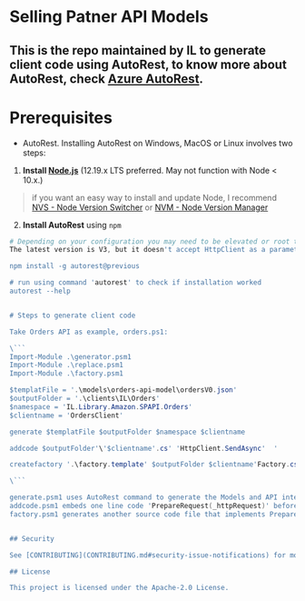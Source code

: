 
# Selling Patner API Models

## This is the repo maintained by IL to generate client code using AutoRest, to know more about AutoRest, check [Azure AutoRest](https://github.com/Azure/autorest).

 # Prerequisites 
 
 * AutoRest. Installing AutoRest on Windows, MacOS or Linux involves two steps:

1. __Install [Node.js](https://nodejs.org/en/)__ (12.19.x LTS preferred. May not function with Node < 10.x.)
> if you want an easy way to install and update Node, I recommend [NVS - Node Version Switcher](./installing-via-nvs.md) or [NVM - Node Version Manager](./installing-via-nvm.md)


2. __Install AutoRest__ using `npm`

  ``` powershell
  # Depending on your configuration you may need to be elevated or root to run this. (on OSX/Linux use 'sudo' )
  The latest version is V3, but it doesn't accept HttpClient as a parameter in its constructors, so we have to fall back to V2, 

  npm install -g autorest@previous

  # run using command 'autorest' to check if installation worked
  autorest --help
 

 # Steps to generate client code
 
 Take Orders API as example, orders.ps1:

\```
Import-Module .\generator.psm1
Import-Module .\replace.psm1
Import-Module .\factory.psm1

$templatFile = '.\models\orders-api-model\ordersV0.json'
$outputFolder = '.\clients\IL\Orders'
$namespace = 'IL.Library.Amazon.SPAPI.Orders'
$clientname = 'OrdersClient'

generate $templatFile $outputFolder $namespace $clientname

addcode $outputFolder'\'$clientname'.cs' 'HttpClient.SendAsync'  '            PrepareRequest(_httpRequest);'

createfactory '.\factory.template' $outputFolder $clientname'Factory.cs' $namespace $clientname
 
\```

generate.psm1 uses AutoRest command to generate the Models and API interface.
addcode.psm1 embeds one line code 'PrepareRequest(_httpRequest)' before the line of 'HttpClient.SendAsync', so we can chime in and add the required auth headers.
factory.psm1 generates another source code file that implements PrepareRequest and a static instance create function.


## Security

See [CONTRIBUTING](CONTRIBUTING.md#security-issue-notifications) for more information.

## License

This project is licensed under the Apache-2.0 License.
